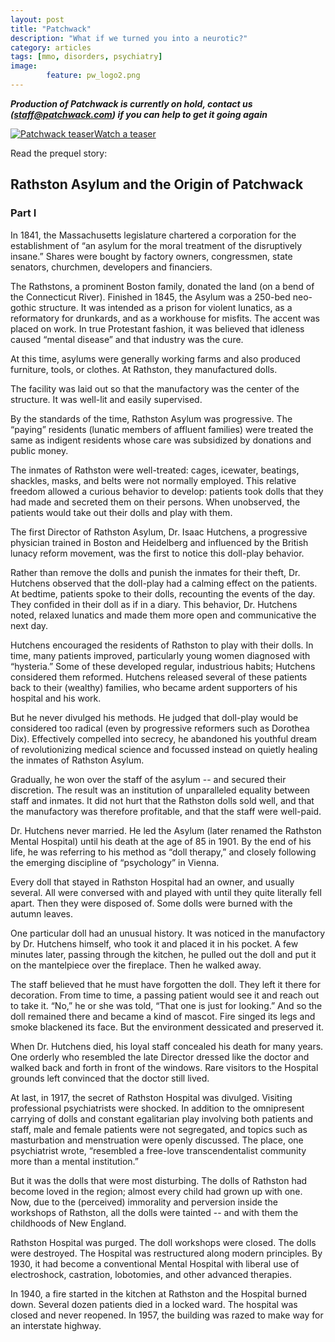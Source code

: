 ```yaml
---
layout: post
title: "Patchwack"
description: "What if we turned you into a neurotic?"
category: articles
tags: [mmo, disorders, psychiatry]
image: 
        feature: pw_logo2.png
---
```


***Production of Patchwack is currently on hold, contact us (staff@patchwack.com) if you can help to get it going again***

<a href="https://www.youtube.com/watch?v=EcDLBNuFEmA" target="_blank"><img src="https://i1.ytimg.com/vi/EcDLBNuFEmA/mqdefault.jpg" 
alt="Patchwack teaser" />Watch a teaser</a>

Read the prequel story:

## Rathston Asylum and the Origin of Patchwack
 

### Part I


In 1841, the Massachusetts legislature chartered a corporation for the establishment of “an asylum for the moral treatment of the disruptively insane.” Shares were bought by factory owners, congressmen, state senators, churchmen, developers and financiers.

The Rathstons, a prominent Boston family, donated the land (on a bend of the Connecticut River). Finished in 1845, the Asylum was a 250-bed neo-gothic structure. It was intended as a prison for violent lunatics, as a reformatory for drunkards, and as a workhouse for misfits. The accent was placed on work. In true Protestant fashion, it was believed that idleness caused “mental disease” and that industry was the cure.

At this time, asylums were generally working farms and also produced furniture, tools, or clothes. At Rathston, they manufactured dolls.

The facility was laid out so that the manufactory was the center of the structure. It was well-lit and easily supervised.

By the standards of the time, Rathston Asylum was progressive. The “paying” residents (lunatic members of affluent families) were treated the same as indigent residents whose care was subsidized by donations and public money.

The inmates of Rathston were well-treated: cages, icewater, beatings, shackles, masks, and belts were not normally employed. This relative freedom allowed a curious behavior to develop: patients took dolls that they had made and secreted them on their persons. When unobserved, the patients would take out their dolls and play with them.

The first Director of Rathston Asylum, Dr. Isaac Hutchens, a progressive physician trained in Boston and Heidelberg and influenced by the British lunacy reform movement, was the first to notice this doll-play behavior.

Rather than remove the dolls and punish the inmates for their theft, Dr. Hutchens observed that the doll-play had a calming effect on the patients. At bedtime, patients spoke to their dolls, recounting the events of the day. They confided in their doll as if in a diary. This behavior, Dr. Hutchens noted, relaxed lunatics and made them more open and communicative the next day.

Hutchens encouraged the residents of Rathston to play with their dolls. In time, many patients improved, particularly young women diagnosed with “hysteria.” Some of these developed regular, industrious habits; Hutchens considered them reformed. Hutchens released several of these patients back to their (wealthy) families, who became ardent supporters of his hospital and his work.

But he never divulged his methods. He judged that doll-play would be considered too radical (even by progressive reformers such as Dorothea Dix). Effectively compelled into secrecy, he abandoned his youthful dream of revolutionizing medical science and focussed instead on quietly healing the inmates of Rathston Asylum.

Gradually, he won over the staff of the asylum -- and secured their discretion. The result was an institution of unparalleled equality between staff and inmates. It did not hurt that the Rathston dolls sold well, and that the manufactory was therefore profitable, and that the staff were well-paid.

Dr. Hutchens never married. He led the Asylum (later renamed the Rathston Mental Hospital) until his death at the age of 85 in 1901. By the end of his life, he was referring to his method as “doll therapy,” and closely following the emerging discipline of “psychology” in Vienna.

Every doll that stayed in Rathston Hospital had an owner, and usually several. All were conversed with and played with until they quite literally fell apart. Then they were disposed of. Some dolls were burned with the autumn leaves.

One particular doll had an unusual history. It was noticed in the manufactory by Dr. Hutchens himself, who took it and placed it in his pocket. A few minutes later, passing through the kitchen, he pulled out the doll and put it on the mantelpiece over the fireplace. Then he walked away. 

The staff believed that he must have forgotten the doll. They left it there for decoration. From time to time, a passing patient would see it and reach out to take it. “No,” he or she was told, “That one is just for looking.” And so the doll remained there and became a kind of mascot. Fire singed its legs and smoke blackened its face. But the environment dessicated and preserved it.

When Dr. Hutchens died, his loyal staff concealed his death for many years. One orderly who resembled the late Director dressed like the doctor and walked back and forth in front of the windows. Rare visitors to the Hospital grounds left convinced that the doctor still lived.

At last, in 1917, the secret of Rathston Hospital was divulged. Visiting professional psychiatrists were shocked. In addition to the omnipresent carrying of dolls and constant egalitarian play involving both patients and staff, male and female patients were not segregated, and topics such as masturbation and menstruation were openly discussed. The place, one psychiatrist wrote, “resembled a free-love transcendentalist community more than a mental institution.”

But it was the dolls that were most disturbing. The dolls of Rathston had become loved in the region; almost every child had grown up with one. Now, due to the (perceived) immorality and perversion inside the workshops of Rathston, all the dolls were tainted -- and with them the childhoods of New England.

Rathston Hospital was purged. The doll workshops were closed. The dolls were destroyed. The Hospital was restructured along modern principles. By 1930, it had become a conventional Mental Hospital with liberal use of electroshock, castration, lobotomies, and other advanced therapies.

In 1940, a fire started in the kitchen at Rathston and the Hospital burned down. Several dozen patients died in a locked ward. The hospital was closed and never reopened. In 1957, the building was razed to make way for an interstate highway.